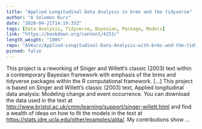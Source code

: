 ```yaml
---
title: "Applied Longitudinal Data Analysis in brms and the tidyverse"
author: "A Solomon Kurz"
date: "2020-04-21T14:19:35Z"
tags: [Data Analysis, Tidyverse, Bayesian, Package, Models]
link: "https://bookdown.org/content/4253/"
length_weight: "100%"
repo: "ASKurz/Applied-Longitudinal-Data-Analysis-with-brms-and-the-tidyverse"
pinned: false
---
```


This project is a reworking of Singer and Willett’s classic (2003) text within a contemporary Bayesian framework with emphasis of the brms and tidyverse packages within the R computational framework. [...] This project is based on Singer and Willett’s classic (2003) text, Applied longitudinal data analysis: Modeling change and event occurrence. You can download the data used in the text at http://www.bristol.ac.uk/cmm/learning/support/singer-willett.html and find a wealth of ideas on how to fit the models in the text at https://stats.idre.ucla.edu/other/examples/alda/. My contributions show ...

